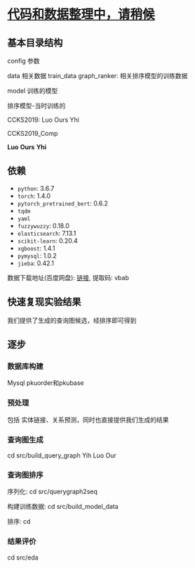 # [代码和数据整理中，请稍候](https://github.com/cytan17726/KBQA_QueryGraphGeneration/tree/cytan)

## 基本目录结构

config 参数

data 相关数据
    train_data
        graph_ranker: 相关排序模型的训练数据

model 训练的模型

排序模型-当时训练的

CCKS2019: Luo Ours Yhi

CCKS2019_Comp

__Luo__ __Ours__ __Yhi__

## 依赖

- `python`: 3.6.7
- `torch`: 1.4.0
- `pytorch_pretrained_bert`: 0.6.2
- `tqdm`
- `yaml`
- `fuzzywuzzy`: 0.18.0
- `elasticsearch`: 7.13.1
- `scikit-learn`: 0.20.4
- `xgboost`: 1.4.1
- `pymysql`: 1.0.2
- `jieba`: 0.42.1

数据下载地址(百度网盘):
[链接](https://pan.baidu.com/s/1UzczuOdBNAwjP9h8Sf0cjA), 提取码: vbab

## 快速复现实验结果

我们提供了生成的查询图候选，经排序即可得到

## 逐步

### 数据库构建

Mysql pkuorder和pkubase

### 预处理

包括 实体链接、关系预测，同时也直接提供我们生成的结果

### 查询图生成

cd src/build_query_graph
Yih
Luo
Our

### 查询图排序

序列化: cd src/querygraph2seq

构建训练数据: cd src/build_model_data

排序: cd 

### 结果评价

cd src/eda
